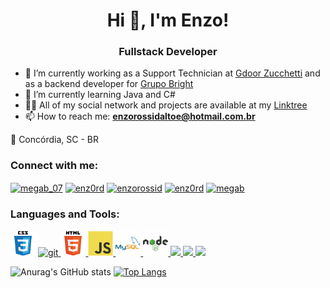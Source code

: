 <h1 align="center">Hi 👋, I'm Enzo!</h1>
<h3 align="center">Fullstack Developer</h3>


- 💼 I’m currently working as a Support Technician at <a href="https://www.gdoor.com.br" target="_blank">Gdoor Zucchetti</a> and as a backend developer for <a href="https://grupobright.com.br" target="_blank">Grupo Bright</a>
- 🌱 I’m currently learning Java and C#
- 👨‍💻 All of my social network and projects are available at my <a href="https://linktr.ee/megab_07" target="_blank">Linktree</a>
- 📫 How to reach me: **enzorossidaltoe@hotmail.com.br**

📍 Concórdia, SC - BR

<h3>Connect with me:</h3>
<p>
<a href="https://twitter.com/megab_07" target="blank"><img align="center" src="https://raw.githubusercontent.com/rahuldkjain/github-profile-readme-generator/master/src/images/icons/Social/twitter.svg" alt="megab_07" height="30" width="40" /></a>
<a href="https://linkedin.com/in/enz0rd" target="blank"><img align="center" src="https://raw.githubusercontent.com/rahuldkjain/github-profile-readme-generator/master/src/images/icons/Social/linked-in-alt.svg" alt="enz0rd" height="30" width="40" /></a>
<a href="https://fb.com/enzorossid" target="blank"><img align="center" src="https://raw.githubusercontent.com/rahuldkjain/github-profile-readme-generator/master/src/images/icons/Social/facebook.svg" alt="enzorossid" height="30" width="40" /></a>
<a href="https://instagram.com/enz0rd" target="blank"><img align="center" src="https://raw.githubusercontent.com/rahuldkjain/github-profile-readme-generator/master/src/images/icons/Social/instagram.svg" alt="enz0rd" height="30" width="40" /></a>
<a href="https://www.youtube.com/c/megab" target="blank"><img align="center" src="https://raw.githubusercontent.com/rahuldkjain/github-profile-readme-generator/master/src/images/icons/Social/youtube.svg" alt="megab" height="30" width="40" /></a>
</p>

<h3>Languages and Tools:</h3>
<p><a href="https://www.w3schools.com/css/" target="_blank" rel="noreferrer"> <img src="https://raw.githubusercontent.com/devicons/devicon/master/icons/css3/css3-original-wordmark.svg" alt="css3" width="40" height="40"/></a> 
  <a href="https://git-scm.com/" target="_blank" rel="noreferrer"> <img src="https://www.vectorlogo.zone/logos/git-scm/git-scm-icon.svg" alt="git" width="40" height="40"/> </a> 
  <a href="https://www.w3.org/html/" target="_blank" rel="noreferrer"> <img src="https://raw.githubusercontent.com/devicons/devicon/master/icons/html5/html5-original-wordmark.svg" alt="html5" width="40" height="40"/> </a> 
  <a href="https://developer.mozilla.org/en-US/docs/Web/JavaScript" target="_blank" rel="noreferrer"> <img src="https://raw.githubusercontent.com/devicons/devicon/master/icons/javascript/javascript-original.svg" alt="javascript" width="40" height="40"/> </a> 
  <a href="https://www.mysql.com/" target="_blank" rel="noreferrer"> <img src="https://raw.githubusercontent.com/devicons/devicon/master/icons/mysql/mysql-original-wordmark.svg" alt="mysql" width="40" height="40"/> </a> 
  <a href="https://nodejs.org" target="_blank" rel="noreferrer"> <img src="https://raw.githubusercontent.com/devicons/devicon/master/icons/nodejs/nodejs-original-wordmark.svg" alt="nodejs" width="40" height="40"/> </a> 
  <a href= "https://java.com/" > <img width ='32px' src ='https://raw.githubusercontent.com/rahulbanerjee26/githubAboutMeGenerator/main/icons/java.svg'> </a> 
  <a href= "https://dotnet.microsoft.com/languages/csharp" > <img width ='32px' src ='https://raw.githubusercontent.com/rahulbanerjee26/githubAboutMeGenerator/main/icons/csharp.svg'> </a>
  <a href= "https://python.org/" > <img width ='32px' src ='https://raw.githubusercontent.com/rahulbanerjee26/githubAboutMeGenerator/main/icons/python.svg'> </a></p>

![Anurag's GitHub stats](https://github-readme-stats.vercel.app/api?username=enz0rd&theme=synthwave&show_icons=true) [![Top Langs](https://github-readme-stats.vercel.app/api/top-langs/?username=enz0rd&layout=compact&theme=synthwave)](https://github.com/enz0rd)
